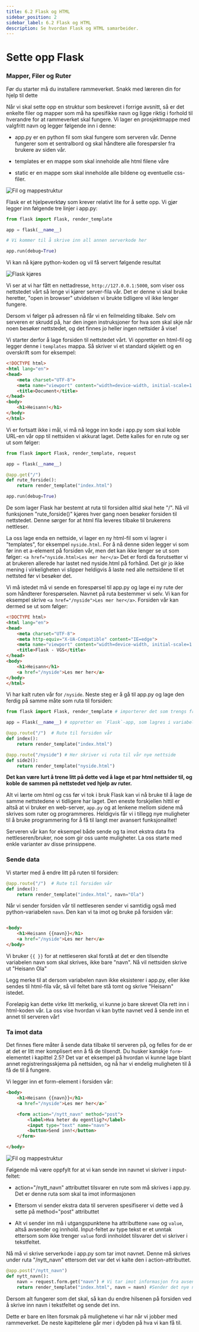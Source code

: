 ```yaml
---
title: 6.2 Flask og HTML
sidebar_position: 2
sidebar_label: 6.2 Flask og HTML
description: Se hvordan Flask og HTML samarbeider.
---
```


# Sette opp Flask

### Mapper, Filer og Ruter

Før du starter må du installere rammeverket. Snakk med læreren din for hjelp til dette

Når vi skal sette opp en struktur som beskrevet i forrige avsnitt, så er det enkelte filer og mapper som må ha spesifikke navn og ligge riktig i forhold til hverandre for at rammeverket skal fungere. Vi lager en prosjektmappe med valgfritt navn og legger følgende inn i denne:

- app.py er en python fil som skal fungere som serveren vår. Denne fungerer som et sentralbord og skal håndtere alle forespørsler fra brukere av siden vår.

- templates er en mappe som skal inneholde alle html filene våre

- static er en mappe som skal inneholde alle bildene og eventuelle css-filer.


![Fil og mappestruktur](./bilder/struktur.png)

Flask er et hjelpeverktøy som krever relativt lite for å sette opp. Vi gjør legger inn følgende tre linjer i app.py:

```python
from flask import Flask, render_template

app = flask(__name__)

# Vi kommer til å skrive inn all annen serverkode her

app.run(debug=True)

```

Vi kan nå kjøre python-koden og vil få servert følgende resultat

![Flask kjøres](./bilder/flask_server.png)

Vi ser at vi har fått en nettadresse, `http://127.0.0.1:5000`, som viser oss nettstedet vårt så lenge vi kjører server-fila vår. Det er denne vi skal bruke heretter, "open in browser" utvidelsen vi brukte tidligere vil ikke lenger fungere. 

Dersom vi følger på adressen nå får vi en feilmelding tilbake. Selv om serveren er skrudd på, har den ingen instruksjoner for hva som skal skje når noen besøker nettstedet, og det finnes jo heller ingen nettsider å vise!

Vi starter derfor å lage forsiden til nettstedet vårt. Vi oppretter en html-fil og legger denne i `templates` mappa. Så skriver vi et standard skjelett og en overskrift som for eksempel:

```html
<!DOCTYPE html>
<html lang="en">
<head>
    <meta charset="UTF-8">
    <meta name="viewport" content="width=device-width, initial-scale=1.0">
    <title>Document</title>
</head>
<body>
    <h1>Heisann!</h1>
</body>
</html>
```

Vi er fortsatt ikke i mål, vi må nå legge inn kode i app.py som skal koble URL-en vår opp til nettsiden vi akkurat laget. Dette kalles for en rute og ser ut som følger:

```python
from flask import Flask, render_template, request

app = flask(__name__)

@app.get("/")
def rute_forside():
    return render_template("index.html")

app.run(debug=True)
```

De som lager Flask har bestemt at ruta til forsiden alltid skal hete "/". Nå vil funksjonen "rute_forside()" kjøres hver gang noen besøker forsiden til nettstedet. Denne sørger for at  html fila leveres tilbake til brukerens nettleser.

La oss lage enda en nettside, vi lager en ny html-fil som vi lagrer i "templates", for eksempel `nyside.html`. For å nå denne siden legger vi som før inn et a-element på forsiden vår, men det kan ikke lenger se ut som følger: `<a href="nyside.html>Les mer her</a>` Det er fordi da forutsetter vi at brukeren allerede har lastet ned nyside.html på forhånd. Det gir jo ikke mening i virkeligheten vi slipper heldigvis å laste ned alle nettsidene til et nettsted før vi besøker det.

Vi må istedet må vi sende en forespørsel til app.py og lage ei ny rute der som håndterer forespørselen. Navnet på ruta bestemmer vi selv. Vi kan for eksempel skrive `<a href="/nyside">Les mer her</a>`. Forsiden vår kan dermed se ut som følger:

````html
<!DOCTYPE html>
<html lang="en">
<head>
    <meta charset="UTF-8">
    <meta http-equiv="X-UA-Compatible" content="IE=edge">
    <meta name="viewport" content="width=device-width, initial-scale=1.0">
    <title>Flask - VGS</title>
</head>
<body>
    <h1>Heisann</h1>
    <a href="/nyside">Les mer her</a>
</body>
</html>
````

Vi har kalt ruten vår for `/nyside`. Neste steg er å gå til app.py og lage den ferdig på samme måte som ruta til forsiden:



```python
from flask import Flask, render_template # importerer det som trengs fra Flask-biblioteket

app = Flask(__name__) # oppretter en `Flask`-app, som lagres i variabelen `app`

@app.route("/")  # Rute til forsiden vår
def index(): 
    return render_template("index.html") 

@app.route("/nyside") # Her skriver vi ruta til vår nye nettside
def side2():
    return render_template("nyside.html")
```

**Det kan være lurt å trene litt på dette ved å lage et par html nettsider til, og koble de sammen på nettstedet ved hjelp av ruter.**

Alt vi lærte om html og css før vi tok i bruk Flask kan vi nå bruke til å lage de samme nettstedene vi tidligere har laget. Den eneste forskjellen hittil er altså at vi bruker en web-server, `app.py` og at lenkene mellom sidene må skrives som ruter og programmeres. Heldigvis får vi i tillegg nye muligheter til å bruke programmering for å få til langt mer avansert funksjonalitet! 

Serveren vår kan for eksempel både sende og ta imot ekstra data fra nettleseren/bruker, noe som gir oss uante muligheter. La oss starte med enkle varianter av disse prinsippene.

### Sende data

Vi starter med å endre litt på ruten til forsiden:

```python
@app.route("/")  # Rute til forsiden vår
def index(): 
    return render_template("index.html", navn="Ola") 
```
Når vi sender forsiden vår til nettleseren sender vi samtidig også med python-variabelen `navn`. Den kan vi ta imot og bruke på forsiden vår:

```html

<body>
    <h1>Heisann {{navn}}</h1>
    <a href="/nyside">Les mer her</a>
</body>
```

Vi bruker `{{ }}` for at nettleseren skal forstå at det er den tilsendte variabelen navn som skal skrives, ikke bare "navn". Nå vil nettsiden skrive ut "Heisann Ola"

Legg merke til at dersom variabelen navn ikke eksisterer i app.py, eller ikke sendes til html-fila vår, så vil feltet bare stå tomt og skrive "Heisann" istedet.

 Foreløpig kan dette virke litt  merkelig, vi kunne jo bare skrevet Ola rett inn i html-koden vår. La oss vise hvordan vi kan bytte navnet ved å sende inn et annet til serveren vår!

 ### Ta imot data

Det finnes flere måter å sende data tilbake til serveren på, og felles for de er at det er litt mer komplisert enn å få de tilsendt. Du husker kanskje `form`-elementet i kapittel 2.5? Det var et eksempel på hvordan vi kunne lage blant annet registreringsskjema på nettsiden, og nå har vi endelig muligheten til å få de til å fungere.

Vi legger inn et form-element i forsiden vår:

```html
<body>
    <h1>Heisann {{navn}}</h1>
    <a href="/nyside">Les mer her</a>¨

    <form action="/nytt_navn" method="post">
        <label>Hva heter du egentlig?</label>
        <input type="text" name="navn">
        <button>Send inn!</button>
    </form>

</body>
```

![Fil og mappestruktur](./bilder/form.png)

Følgende må være oppfylt for at vi kan sende inn navnet vi skriver i input-feltet:

- action="/nytt_navn" attributtet tilsvarer en rute som må skrives i app.py. Det er denne ruta som skal ta imot informasjonen

- Ettersom vi sender ekstra data til serveren spesifiserer vi dette ved å sette på method="post" attributtet

- Alt vi sender inn må i utgangspunktene ha attributtene `name` og `value`, altså avsender og innhold. Input-feltet av type tekst er et unntak ettersom som ikke trenger `value` fordi innholdet tilsvarer det vi skriver i tekstfeltet.

Nå må vi skrive serverkode i app.py som tar imot navnet. Denne må skrives under ruta "/nytt_navn" ettersom det var det vi kalte den i action-attributtet.

```python
@app.post("/nytt_navn")
def nytt_navn():
    navn = request.form.get("navn") # Vi tar imot informasjon fra avsender og lagrer innholdet
    return render_template("index.html", navn = navn) #Sender det nye navnet tilbake til forsiden.

```
Dersom alt fungerer som det skal, så kan du endre hilsenen på forsiden ved å skrive inn navn i tekstfeltet og sende det inn.

Dette er bare en liten forsmak på mulighetene vi har når vi jobber med rammeverket. De neste kapittelene går mer i dybden på hva vi kan få til.

